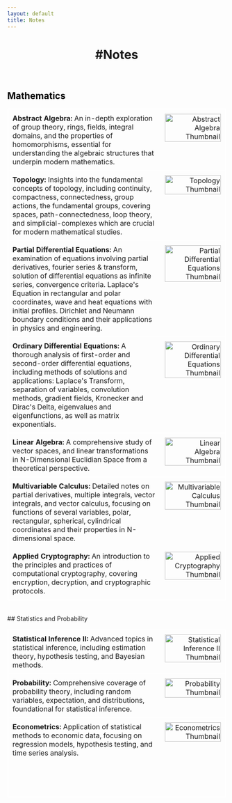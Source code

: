```yaml
---
layout: default
title: Notes
---
```


<div class="center">
    <h1>#Notes</h1>
</div>
<br>

## Mathematics

<table style="width:100%;">
  <tr>
    <td style="width: 70%; vertical-align:top;">
        <a href="/assets/files/Abstract_Algebra.pdf">
            <strong>Abstract Algebra:</strong> An in-depth exploration of group theory, rings, fields, integral domains, and the properties of homomorphisms, essential for understanding the algebraic structures that underpin modern mathematics.
        </a>
    </td>
    <td style="width: 30%; vertical-align:top; text-align:right;">
        <a href="/assets/files/Abstract_Algebra.pdf">
            <img src="{{ site.baseurl }}/assets/images/thumbnails/Abstract_Algebra_thumbnail.jpg" alt="Abstract Algebra Thumbnail" style="width: 100%; height: auto;">
        </a>
    </td>
  </tr>
  <tr>
    <td style="width: 70%; vertical-align:top;">
        <a href="/assets/files/Topology.pdf">
            <strong>Topology:</strong> Insights into the fundamental concepts of topology, including continuity, compactness, connectedness, group actions, the fundamental groups, covering spaces, path-connectedness, loop theory, and simplicial-complexes which are crucial for modern mathematical studies.
        </a>
    </td>
    <td style="width: 30%; vertical-align:top; text-align:right;">
        <a href="/assets/files/Topology.pdf">
            <img src="{{ site.baseurl }}/assets/images/thumbnails/Topology_thumbnail.jpg" alt="Topology Thumbnail" style="width: 100%; height: auto;">
        </a>
    </td>
  </tr>
  <tr>
    <td style="width: 70%; vertical-align:top;">
        <a href="/assets/files/Partial_Differential_Equations.pdf">
            <strong>Partial Differential Equations:</strong> An examination of equations involving partial derivatives, fourier series & transform, solution of differential equations as infinite series, convergence criteria. Laplace's Equation in rectangular and polar coordinates, wave and heat equations with initial profiles. Dirichlet and Neumann boundary conditions and their applications in physics and engineering.
        </a>
    </td>
    <td style="width: 30%; vertical-align:top; text-align:right;">
        <a href="/assets/files/Partial_Differential_Equations.pdf">
            <img src="{{ site.baseurl }}/assets/images/thumbnails/Partial_Differential_Equations_thumbnail.jpg" alt="Partial Differential Equations Thumbnail" style="width: 100%; height: auto;">
        </a>
    </td>
  </tr>
  <tr>
    <td style="width: 70%; vertical-align:top;">
        <a href="/assets/files/Ordinary_Differential_Equations.pdf">
            <strong>Ordinary Differential Equations:</strong> A thorough analysis of first-order and second-order differential equations, including methods of solutions and applications: Laplace's Transform, separation of variables, convolution methods, gradient fields, Kronecker and Dirac's Delta, eigenvalues and eigenfunctions, as well as matrix exponentials.
        </a>
    </td>
    <td style="width: 30%; vertical-align:top; text-align:right;">
        <a href="/assets/files/Ordinary_Differential_Equations.pdf">
            <img src="{{ site.baseurl }}/assets/images/thumbnails/Ordinary_Differential_Equations_thumbnail.jpg" alt="Ordinary Differential Equations Thumbnail" style="width: 100%; height: auto;">
        </a>
    </td>
  </tr>
  <tr>
    <td style="width: 70%; vertical-align:top;">
        <a href="/assets/files/Linear_Algebra.pdf">
            <strong>Linear Algebra:</strong> A comprehensive study of vector spaces, and linear transformations in N-Dimensional Euclidian Space from a theoretical perspective.
        </a>
    </td>
    <td style="width: 30%; vertical-align:top; text-align:right;">
        <a href="/assets/files/Linear_Algebra.pdf">
            <img src="{{ site.baseurl }}/assets/images/thumbnails/Linear_Algebra_thumbnail.jpg" alt="Linear Algebra Thumbnail" style="width: 100%; height: auto;">
        </a>
    </td>
  </tr>
  <tr>
    <td style="width: 70%; vertical-align:top;">
        <a href="/assets/files/Multivariable_Calculus.pdf">
            <strong>Multivariable Calculus:</strong> Detailed notes on partial derivatives, multiple integrals, vector integrals, and vector calculus, focusing on functions of several variables, polar, rectangular, spherical, cylindrical coordinates and their properties in N-dimensional space.
        </a>
    </td>
    <td style="width: 30%; vertical-align:top; text-align:right;">
        <a href="/assets/files/Multivariable_Calculus.pdf">
            <img src="{{ site.baseurl }}/assets/images/thumbnails/Multivariable_Calculus_thumbnail.jpg" alt="Multivariable Calculus Thumbnail" style="width: 100%; height: auto;">
        </a>
    </td>
  </tr>
  <tr>
    <td style="width: 70%; vertical-align:top;">
        <a href="/assets/files/Applied_Cryptography.pdf">
            <strong>Applied Cryptography:</strong> An introduction to the principles and practices of computational cryptography, covering encryption, decryption, and cryptographic protocols.
        </a>
    </td>
    <td style="width: 30%; vertical-align:top; text-align:right;">
        <a href="/assets/files/Applied_Cryptography.pdf">
            <img src="{{ site.baseurl }}/assets/images/thumbnails/Applied_Cryptography_thumbnail.jpg" alt="Applied Cryptography Thumbnail" style="width: 100%; height: auto;">
        </a>
    </td>
  </tr>
</table>
<br>
## Statistics and Probability

<table style="width:100%;">
  <tr>
    <td style="width: 70%; vertical-align:top;">
        <a href="/assets/files/Statistical_InferenceII.pdf">
            <strong>Statistical Inference II:</strong> Advanced topics in statistical inference, including estimation theory, hypothesis testing, and Bayesian methods.
        </a>
    </td>
    <td style="width: 30%; vertical-align:top; text-align:right;">
        <a href="/assets/files/Statistical_InferenceII.pdf">
            <img src="{{ site.baseurl }}/assets/images/thumbnails/Statistical_InferenceII_thumbnail.jpg" alt="Statistical Inference II Thumbnail" style="width: 100%; height: auto;">
        </a>
    </td>
  </tr>
  <tr>
    <td style="width: 70%; vertical-align:top;">
        <a href="/assets/files/Probability.pdf">
            <strong>Probability:</strong> Comprehensive coverage of probability theory, including random variables, expectation, and distributions, foundational for statistical inference.
        </a>
    </td>
    <td style="width: 100%; vertical-align:top; text-align:right;">
        <a href="/assets/files/Probability.pdf">
            <img src="{{ site.baseurl }}/assets/images/thumbnails/Probability_thumbnail.jpg" alt="Probability Thumbnail" style="width: 100%; height: auto;">
        </a>
    </td>
  </tr>
  <tr>
    <td style="width: 70%; vertical-align:top;">
        <a href="/assets/files/Econometrics.pdf">
            <strong>Econometrics:</strong> Application of statistical methods to economic data, focusing on regression models, hypothesis testing, and time series analysis. <br><br><br>
            <br>
            <br>
        </a>
    </td>
    <td style="width: 30%; vertical-align:top; text-align:right;">
        <a href="/assets/files/Econometrics.pdf">
            <img src="{{ site.baseurl }}/assets/images/thumbnails/Econometrics_thumbnail.jpg" alt="Econometrics Thumbnail" style="width: 100%; height: auto;">
        </a>
    </td>
  </tr>
</table>

<style>
    .center {
        text-align: center;
    }

    .course-note {
        margin-bottom: 20px;
        text-align: left; /* Align text to the left within table cells */
    }

    .course-note img {
        width: 100%; /* Adjust the image width */
        height: auto;
        display: block;
        margin: 0 auto 10px;
    }

    .white-text {
        color: #fff; /* White font for descriptions */
    }

    table {
        width: 100%;
        border-collapse: collapse;
    }

    table, th, td {
        border: 1px solid white;
    }

    td {
        padding: 10px;
        vertical-align: top;
    }

    a {
        text-decoration: none;
        color: inherit;
    }
    h2, h3, h4, h5, h6 {
        color: #000; /* Black color for headings */
    }
</style>
